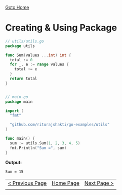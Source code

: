 [Goto Home](../README.md)

# Creating & Using Package

```go
// utils/utils.go
package utils

func Sum(values ...int) int {
  total := 0
  for _, e := range values {
    total += e
  }
  return total
}


// main.go
package main

import (
  "fmt"

  "github.com/riturajshakti/go-examples/utils"
)

func main() {
  sum := utils.Sum(1, 2, 3, 4, 5)
  fmt.Println("Sum =", sum)
}
```

**Output:**

```
Sum = 15
```

|  |  |  |
| --- | --- | --- |
| [< Previous Page](./concurrency.md) | [Home Page](../README.md) | [Next Page >](./oops.md) |
|  |  |  |
